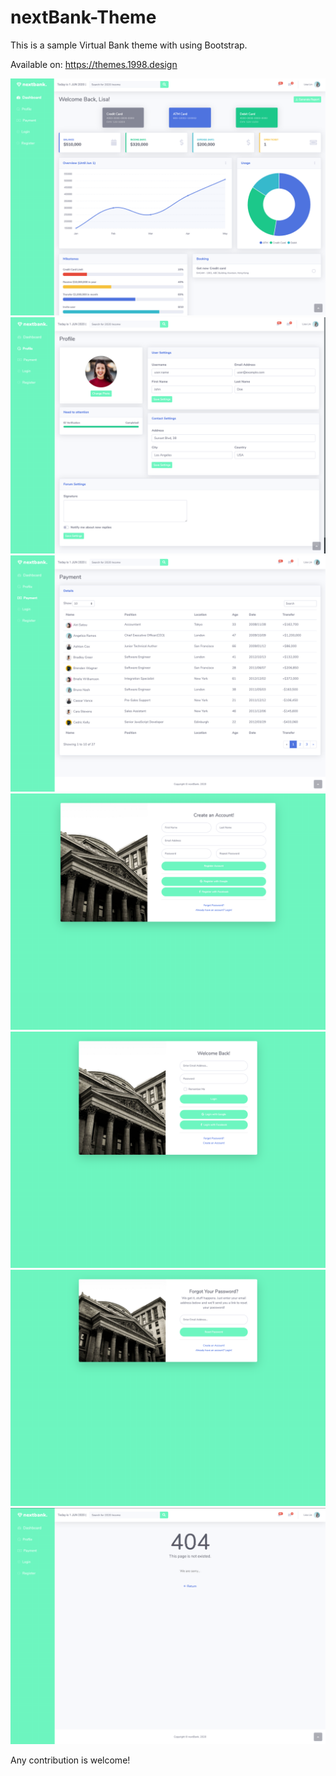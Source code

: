# nextBank-Theme
 This is a sample Virtual Bank theme with using Bootstrap.
 
 Available on: https://themes.1998.design
 
 ![Preview](https://raw.githubusercontent.com/1998code/nextBank-Theme/master/P1.png)
 ![Preview](https://raw.githubusercontent.com/1998code/nextBank-Theme/master/P2.png)
 ![Preview](https://raw.githubusercontent.com/1998code/nextBank-Theme/master/P3.png)
 ![Preview](https://raw.githubusercontent.com/1998code/nextBank-Theme/master/P4.png)
 ![Preview](https://raw.githubusercontent.com/1998code/nextBank-Theme/master/P5.png)
 ![Preview](https://raw.githubusercontent.com/1998code/nextBank-Theme/master/P6.png)
 ![Preview](https://raw.githubusercontent.com/1998code/nextBank-Theme/master/P7.png)
 
Any contribution is welcome!
